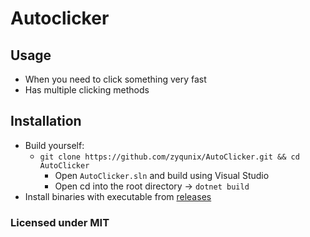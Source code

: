 # Autoclicker
## Usage
  - When you need to click something very fast
  - Has multiple clicking methods
## Installation
  - Build yourself:
    - `git clone https://github.com/zyqunix/AutoClicker.git && cd AutoClicker`
      - Open `AutoClicker.sln` and build using Visual Studio
      - Open cd into the root directory -> `dotnet build`
  - Install binaries with executable from [releases](https://github.com/zyqunix/AutoClicker/releases)

### Licensed under MIT

